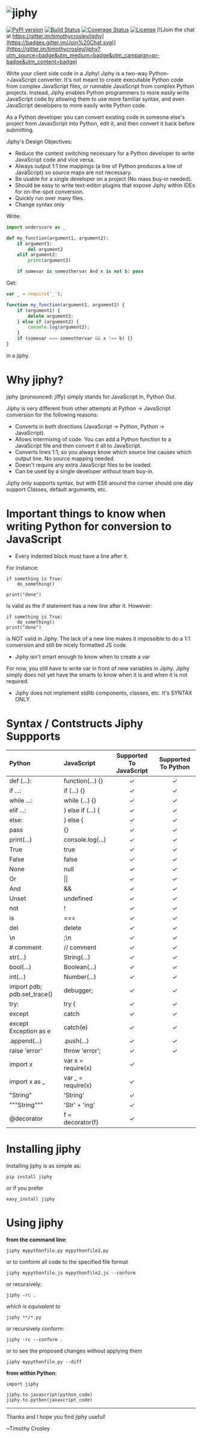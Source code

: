![jiphy](https://raw.github.com/timothycrosley/jiphy/master/logo.png)
=====

[![PyPI version](https://badge.fury.io/py/jiphy.png)](http://badge.fury.io/py/jiphy)
[![Build Status](https://travis-ci.org/timothycrosley/jiphy.png?branch=master)](https://travis-ci.org/timothycrosley/jiphy)
[![Coverage Status](https://coveralls.io/repos/timothycrosley/jiphy/badge.svg?branch=develop&service=github)](https://coveralls.io/github/timothycrosley/jiphy?branch=develop)
[![License](https://img.shields.io/github/license/mashape/apistatus.svg)](https://pypi.python.org/pypi/jiphy/)
[![Join the chat at https://gitter.im/timothycrosley/jiphy](https://badges.gitter.im/Join%20Chat.svg)](https://gitter.im/timothycrosley/jiphy?utm_source=badge&utm_medium=badge&utm_campaign=pr-badge&utm_content=badge)

Write your client side code in a Jiphy! Jiphy is a two-way Python->JavaScript converter. It's not meant to create
executable Python code from complex JavaScript files, or runnable JavaScript from complex Python projects. Instead,
Jiphy enables Python programmers to more easily write JavaScript code by allowing them to use more familiar syntax,
and even JavaScript developers to more easily write Python code.

As a Python developer you can convert existing code in someone else's project from JavasScript into Python, edit it,
and then convert it back before submitting.

Jiphy's Design Objectives:

- Reduce the context switching necessary for a Python developer to write JavaScript code and vice versa.
- Always output 1:1 line mappings (a line of Python produces a line of JavaScript) so source maps are not necessary.
- Be usable for a single developer on a project (No mass buy-in needed).
- Should be easy to write text-editor plugins that expose Jiphy within IDEs for on-the-spot conversion.
- Quickly run over many files.
- Change syntax only

Write:

```python
import underscore as _

def my_function(argument1, argument2):
    if argument1:
        del argument2
    elif argument2:
        print(argument2)

    if somevar is someothervar And x is not b: pass
```


Get:

```javascript
var _ = require('_');

function my_function(argument1, argument2) {
    if (argument1) {
        delete argument2;
    } else if (argument2) {
        console.log(argument2);
    }
    if (somevar === someothervar && x !== b) {}
}
```

in a jiphy.


Why jiphy?
======================

jiphy (pronounced: jiffy) simply stands for JavaScript In, Python Out.

Jiphy is very different from other attempts at Python -> JavaScript conversion for the following reasons:
 -  Converts in both directions (JavaScript -> Python, Python -> JavaScript).
 -  Allows intermixing of code. You can add a Python function to a JavaScript file and then convert it all to JavaScript.
 -  Converts lines 1:1, so you always know which source line causes which output line. No source mapping needed.
 -  Doesn't require any extra JavaScript files to be loaded.
 -  Can be used by a single developer without team buy-in.

Jiphy only supports syntax, but with ES6 around the corner should one day support Classes, default arguments, etc.


Important things to know when writing Python for conversion to JavaScript
===================

- Every indented block must have a line after it.

For instance:

    if something is True:
        do_something()

    print("done")

Is valid as the if statement has a new line after it. However:

    if something is True:
        do_something()
    print("done")

is NOT valid in Jiphy. The lack of a new line makes it impossible to do a 1:1 conversion and still be nicely formatted JS code.

- Jiphy isn't smart enough to know when to create a var

For now, you still have to write var in front of new variables in Jiphy. Jiphy simply does not yet have the smarts to know when it is and when it is not required.

- Jiphy does not implement stdlib components, classes, etc. It's SYNTAX ONLY.


Syntax / Contstructs Jiphy Suppports
===================
| Python                      | JavaScript        | Supported To JavaScript | Supported To Python |
|:----------------------------|:------------------|:-----------------------:|:-------------------:|
| def (...):                  | function(...) {}  |  ✓                      |  ✓                  |
| if ...:                     | if (...) {}       |  ✓                      |  ✓                  |
| while ...:                  | while (...) {}    |  ✓                      |  ✓                  |
| elif ...:                   | } else if (...) { |  ✓                      |  ✓                  |
| else:                       | } else {          |  ✓                      |  ✓                  |
| pass                        | {}                |  ✓                      |  ✓                  |
| print(...)                  | console.log(...)  |  ✓                      |  ✓                  |
| True                        | true              |  ✓                      |  ✓                  |
| False                       | false             |  ✓                      |  ✓                  |
| None                        | null              |  ✓                      |  ✓                  |
| Or                          | &#124;&#124;                | ✓                        |  ✓                  |
| And                         | &&                |  ✓                      |  ✓                  |
| Unset                       | undefined         |  ✓                      |  ✓                  |
| not                         | !                 |  ✓                      |  ✓                  |
| is                          | ===               |  ✓                      |  ✓                  |
| del                         | delete            |  ✓                      |  ✓                  |
| \n                          | ;\n               |  ✓                      |  ✓                  |
| # comment                   | // comment        |  ✓                      |  ✓                  |
| str(...)                    | String(...)       |  ✓                      |  ✓                  |
| bool(...)                   | Boolean(...)      |  ✓                      |  ✓                  |
| int(...)                    | Number(...)       |  ✓                      |  ✓                  |
| import pdb; pdb.set_trace() | debugger;         |  ✓                      |  ✓                  |
| try:                        | try {             |  ✓                      |  ✓                  |
| except                      | catch             |  ✓                      |  ✓                  |
| except Exception as e       | catch(e)          |  ✓                      |  ✓                  |
| .append(...)                | .push(...)        |  ✓                      |  ✓                  |
| raise 'error'               | throw 'error';    |  ✓                      |  ✓                  |
| import x                    | var x = require(x)|  ✓                      |                     |
| import x as _               | var _ = require(x)|  ✓                      |                     |
| "String"                    | 'String'          |  ✓                      |                     |
| """String"""                | 'Str' + 'ing'     |  ✓                      |                     |
| @decorator                  | f = decorator(f)  |  ✓                      |                     |


Installing jiphy
===================

Installing jiphy is as simple as:

    pip install jiphy

or if you prefer

    easy_install jiphy


Using jiphy
===================
**from the command line**:

    jiphy mypythonfile.py mypythonfile2.py

 or to conform all code to the specified file format

    jiphy mypythonfile.js mypythonfile2.js --conform

or recursively:

    jiphy -rc .

 *which is equivalent to*

    jiphy **/*.py

or recursively conform:

    jiphy -rc --conform .

or to see the proposed changes without applying them

    jiphy mypythonfile.py --diff

**from within Python**:

    import jiphy

    jiphy.to.javascript(python_code)
    jiphy.to.python(javascript_code)

--------------------------------------------

Thanks and I hope you find jiphy useful!

~Timothy Crosley

